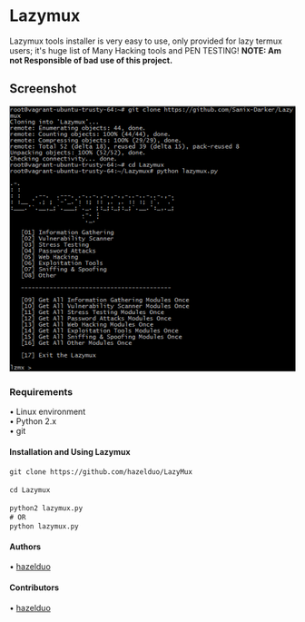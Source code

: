 # Lazymux
Lazymux tools installer is very easy to use, only provided for lazy termux users; it's huge list of Many Hacking tools and PEN TESTING!
**NOTE: Am not Responsible of bad use of this project.**

## Screenshot
<img src="core/lazymux2.png">

### Requirements
• Linux environment<br>
• Python 2.x<br>
• git<br>

#### Installation and Using Lazymux
```shell
git clone https://github.com/hazelduo/LazyMux
 
cd Lazymux

python2 lazymux.py
# OR
python lazymux.py
```

#### Authors
• [hazelduo](https://github.com/hazelduo)

#### Contributors
• [hazelduo](https://github.com/hazelduo)
